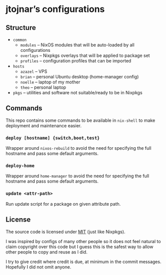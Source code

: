 # jtojnar’s configurations

## Structure
* `common`
    * `modules` – NixOS modules that will be auto-loaded by all configurations
    * `overlays` – Nixpkgs overlays that will be applied to package set
    * `profiles` – configuration profiles that can be imported
* `hosts`
    * `azazel` – VPS
    * `brian` – personal Ubuntu desktop (home-manager config)
    * `noelle` – laptop of my mother
    * `theo` – personal laptop
* `pkgs` – utilities and software not suitable/ready to be in Nixpkgs

## Commands

This repo contains some commands to be available in `nix-shell` to make deployment and maintenance easier.

### `deploy [hostname] {switch,boot,test}`

Wrapper around `nixos-rebuild` to avoid the need for specifying the full hostname and pass some default arguments.

### `deploy-home`

Wrapper around `home-manager` to avoid the need for specifying the full hostname and pass some default arguments.

### `update <attr-path>`

Run update script for a package on given attribute path.

## License

The source code is licensed under [MIT](LICENSE.md) (just like Nixpkgs).

I was inspired by configs of many other people so it does not feel natural to claim copyright over this code but I guess this is the safest way to allow other people to copy and reuse as I did.

I try to give credit where credit is due, at minimum in the commit messages. Hopefully I did not omit anyone.

